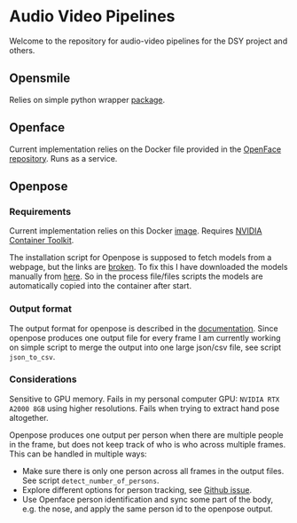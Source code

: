 # Audio Video Pipelines

Welcome to the repository for audio-video pipelines for the DSY project and others. 

## Opensmile 

Relies on simple python wrapper [package](https://pypi.org/project/opensmile/).  

## Openface 

Current implementation relies on the Docker file provided in the [OpenFace repository](https://github.com/TadasBaltrusaitis/OpenFace/wiki/Docker).
Runs as a service. 

## Openpose

### Requirements

Current implementation relies on this Docker [image](https://hub.docker.com/r/d0ckaaa/openpose). 
Requires [NVIDIA Container Toolkit](https://docs.nvidia.com/datacenter/cloud-native/container-toolkit/latest/install-guide.html). 

The installation script for Openpose is supposed to fetch models from a webpage, but the links are [broken](https://github.com/CMU-Perceptual-Computing-Lab/openpose/issues/1602).
To fix this I have downloaded the models manually from [here](https://github.com/CMU-Perceptual-Computing-Lab/openpose/issues/1602#issuecomment-641653411).
So in the process file/files scripts the models are automatically copied into the container after start.

### Output format

The output format for openpose is described in the [documentation](https://cmu-perceptual-computing-lab.github.io/openpose/web/html/doc/md_doc_02_output.html).
Since openpose produces one output file for every frame I am currently working on simple script to merge
the output into one large json/csv file, see script `json_to_csv`.

### Considerations

Sensitive to GPU memory. Fails in my personal computer GPU: `NVIDIA RTX A2000 8GB` using higher resolutions. 
Fails when trying to extract hand pose altogether.

Openpose produces one output per person when there are multiple people in the frame, 
but does not keep track of who is who across multiple frames. This can be handled in multiple ways:

- Make sure there is only one person across all frames in the output files. See script `detect_number_of_persons`.
- Explore different options for person tracking, see [Github issue](https://github.com/CMU-Perceptual-Computing-Lab/openpose/issues/1448).
- Use Openface person identification and sync some part of the body, 
  e.g. the nose, and apply the same person id to the openpose output. 
